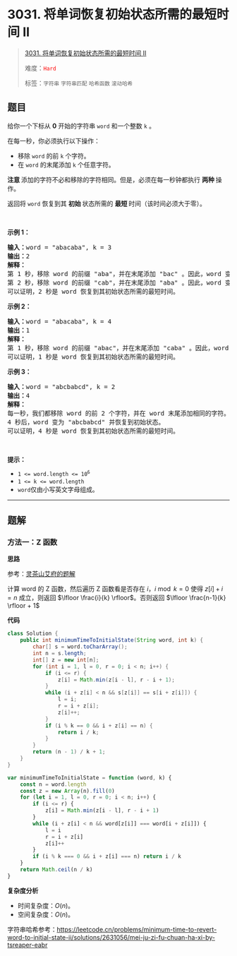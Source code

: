 # 3031. 将单词恢复初始状态所需的最短时间 II

> [3031. 将单词恢复初始状态所需的最短时间 II](https://leetcode.cn/problems/minimum-time-to-revert-word-to-initial-state-ii/)
>
> 难度：<font color=red>`Hard`</font>
>
> 标签：`字符串` `字符串匹配` `哈希函数` `滚动哈希`

## 题目

<p>给你一个下标从 <strong>0</strong> 开始的字符串 <code>word</code> 和一个整数 <code>k</code> 。</p>

<p>在每一秒，你必须执行以下操作：</p>

<ul>
	<li>移除 <code>word</code> 的前 <code>k</code> 个字符。</li>
	<li>在 <code>word</code> 的末尾添加 <code>k</code> 个任意字符。</li>
</ul>

<p><strong>注意 </strong>添加的字符不必和移除的字符相同。但是，必须在每一秒钟都执行 <strong>两种 </strong>操作。</p>

<p>返回将 <code>word</code> 恢复到其 <strong>初始 </strong>状态所需的 <strong>最短 </strong>时间（该时间必须大于零）。</p>

<p>&nbsp;</p>

<p><strong class="example">示例 1：</strong></p>

<pre>
<strong>输入：</strong>word = "abacaba", k = 3
<strong>输出：</strong>2
<strong>解释：</strong>
第 1 秒，移除 word 的前缀 "aba"，并在末尾添加 "bac" 。因此，word 变为 "cababac"。
第 2 秒，移除 word 的前缀 "cab"，并在末尾添加 "aba" 。因此，word 变为 "abacaba" 并恢复到始状态。
可以证明，2 秒是 word 恢复到其初始状态所需的最短时间。
</pre>

<p><strong class="example">示例 2：</strong></p>

<pre>
<strong>输入：</strong>word = "abacaba", k = 4
<strong>输出：</strong>1
<strong>解释：
</strong>第 1 秒，移除 word 的前缀 "abac"，并在末尾添加 "caba" 。因此，word 变为 "abacaba" 并恢复到初始状态。
可以证明，1 秒是 word 恢复到其初始状态所需的最短时间。
</pre>

<p><strong class="example">示例 3：</strong></p>

<pre>
<strong>输入：</strong>word = "abcbabcd", k = 2
<strong>输出：</strong>4
<strong>解释：</strong>
每一秒，我们都移除 word 的前 2 个字符，并在 word 末尾添加相同的字符。
4 秒后，word 变为 "abcbabcd" 并恢复到初始状态。
可以证明，4 秒是 word 恢复到其初始状态所需的最短时间。
</pre>

<p>&nbsp;</p>

<p><strong>提示：</strong></p>

<ul>
	<li><code>1 &lt;= word.length &lt;= 10<sup>6</sup></code></li>
	<li><code>1 &lt;= k &lt;= word.length</code></li>
	<li><code>word</code>仅由小写英文字母组成。</li>
</ul>


--------------------

## 题解

### 方法一：Z 函数

**思路**

参考：[灵茶山艾府的题解](https://leetcode.cn/problems/minimum-time-to-revert-word-to-initial-state-ii/solutions/2630932/z-han-shu-kuo-zhan-kmp-by-endlesscheng-w44j)

计算 word 的 Z 函数，然后遍历 Z 函数看是否存在 $i，i \bmod k=0$ 使得 $z[i]+i= n$ 成立，则返回 $\lfloor \frac{i}{k} \rfloor$。否则返回 $\lfloor \frac{n-1}{k} \rfloor + 1$

**代码**

```java
class Solution {
    public int minimumTimeToInitialState(String word, int k) {
        char[] s = word.toCharArray();
        int n = s.length;
        int[] z = new int[n];
        for (int i = 1, l = 0, r = 0; i < n; i++) {
            if (i <= r) {
                z[i] = Math.min(z[i - l], r - i + 1);
            }
            while (i + z[i] < n && s[z[i]] == s[i + z[i]]) {
                l = i;
                r = i + z[i];
                z[i]++;
            }
            if (i % k == 0 && i + z[i] == n) {
                return i / k;
            }
        }
        return (n - 1) / k + 1;
    }
}
```

```js
var minimumTimeToInitialState = function (word, k) {
    const n = word.length
    const z = new Array(n).fill(0)
    for (let i = 1, l = 0, r = 0; i < n; i++) {
        if (i <= r) {
            z[i] = Math.min(z[i - l], r - i + 1)
        }
        while (i + z[i] < n && word[z[i]] === word[i + z[i]]) {
            l = i
            r = i + z[i]
            z[i]++
        }
        if (i % k === 0 && i + z[i] === n) return i / k
    }
    return Math.ceil(n / k)
}
```

**复杂度分析**

- 时间复杂度：$O(n)$。
- 空间复杂度：$O(n)$​​。



字符串哈希参考：https://leetcode.cn/problems/minimum-time-to-revert-word-to-initial-state-ii/solutions/2631056/mei-ju-zi-fu-chuan-ha-xi-by-tsreaper-eabr
